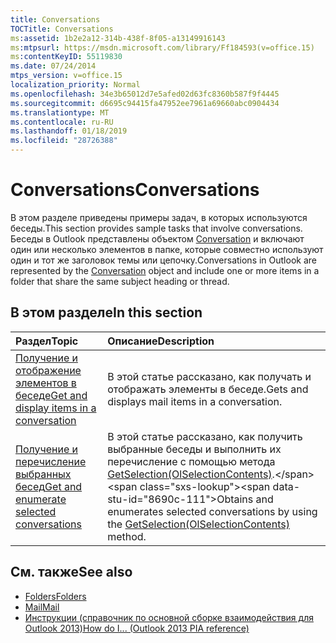 ```yaml
---
title: Conversations
TOCTitle: Conversations
ms:assetid: 1b2e2a12-314b-438f-8f05-a13149916143
ms:mtpsurl: https://msdn.microsoft.com/library/Ff184593(v=office.15)
ms:contentKeyID: 55119830
ms.date: 07/24/2014
mtps_version: v=office.15
localization_priority: Normal
ms.openlocfilehash: 34e3b65012d7e5afed02d63fc8360b587f9f4445
ms.sourcegitcommit: d6695c94415fa47952ee7961a69660abc0904434
ms.translationtype: MT
ms.contentlocale: ru-RU
ms.lasthandoff: 01/18/2019
ms.locfileid: "28726388"
---
```

# <a name="conversations"></a><span data-ttu-id="8690c-102">Conversations</span><span class="sxs-lookup"><span data-stu-id="8690c-102">Conversations</span></span>

<span data-ttu-id="8690c-103">В этом разделе приведены примеры задач, в которых используются беседы.</span><span class="sxs-lookup"><span data-stu-id="8690c-103">This section provides sample tasks that involve conversations.</span></span> <span data-ttu-id="8690c-104">Беседы в Outlook представлены объектом [Conversation](https://msdn.microsoft.com/library/ff184711\(v=office.15\)) и включают один или несколько элементов в папке, которые совместно используют один и тот же заголовок темы или цепочку.</span><span class="sxs-lookup"><span data-stu-id="8690c-104">Conversations in Outlook are represented by the [Conversation](https://msdn.microsoft.com/library/ff184711\(v=office.15\)) object and include one or more items in a folder that share the same subject heading or thread.</span></span>

## <a name="in-this-section"></a><span data-ttu-id="8690c-105">В этом разделе</span><span class="sxs-lookup"><span data-stu-id="8690c-105">In this section</span></span>

|<span data-ttu-id="8690c-106">Раздел</span><span class="sxs-lookup"><span data-stu-id="8690c-106">Topic</span></span>|<span data-ttu-id="8690c-107">Описание</span><span class="sxs-lookup"><span data-stu-id="8690c-107">Description</span></span>|
|:----|:----------|
|[<span data-ttu-id="8690c-108">Получение и отображение элементов в беседе</span><span class="sxs-lookup"><span data-stu-id="8690c-108">Get and display items in a conversation</span></span>](how-to-get-and-display-items-in-a-conversation.md)  |<span data-ttu-id="8690c-109">В этой статье рассказано, как получать и отображать элементы в беседе.</span><span class="sxs-lookup"><span data-stu-id="8690c-109">Gets and displays mail items in a conversation.</span></span>|
|[<span data-ttu-id="8690c-110">Получение и перечисление выбранных бесед</span><span class="sxs-lookup"><span data-stu-id="8690c-110">Get and enumerate selected conversations</span></span>](how-to-get-and-enumerate-selected-conversations.md)  |<span data-ttu-id="8690c-111">В этой статье рассказано, как получить выбранные беседы и выполнить их перечисление с помощью метода [GetSelection(OlSelectionContents)](https://msdn.microsoft.com/library/ff185002\(v=office.15\)).</span><span class="sxs-lookup"><span data-stu-id="8690c-111">Obtains and enumerates selected conversations by using the [GetSelection(OlSelectionContents)](https://msdn.microsoft.com/library/ff185002\(v=office.15\)) method.</span></span>|

## <a name="see-also"></a><span data-ttu-id="8690c-112">См. также</span><span class="sxs-lookup"><span data-stu-id="8690c-112">See also</span></span>

- [<span data-ttu-id="8690c-113">Folders</span><span class="sxs-lookup"><span data-stu-id="8690c-113">Folders</span></span>](folders.md)
- [<span data-ttu-id="8690c-114">Mail</span><span class="sxs-lookup"><span data-stu-id="8690c-114">Mail</span></span>](mail.md)
- [<span data-ttu-id="8690c-115">Инструкции (справочник по основной сборке взаимодействия для Outlook 2013)</span><span class="sxs-lookup"><span data-stu-id="8690c-115">How do I... (Outlook 2013 PIA reference)</span></span>](how-do-i-outlook-2013-pia-reference.md)

